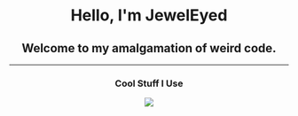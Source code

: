 <h1 align="center"> Hello, I'm JewelEyed </h1>

<h2 align="center">Welcome to my amalgamation of weird code.</h2>
<hr />
<h3 align="center">Cool Stuff I Use</h3>
<p align="center">
  <img src="https://skillicons.dev/icons?i=html,css,js,nodejs,electron,vue,svelte,godot,pr,photoshop,linux,blender&perline50&theme=dark&perline=5" />
</p>
